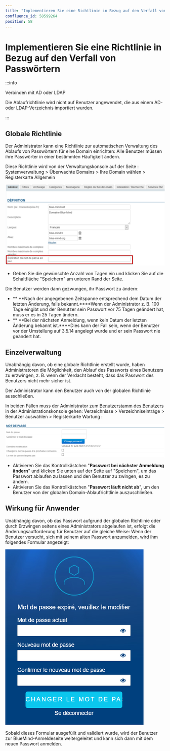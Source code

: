 ```yaml
---
title: "Implementieren Sie eine Richtlinie in Bezug auf den Verfall von Passwörtern"
confluence_id: 58599264
position: 58
---
```

# Implementieren Sie eine Richtlinie in Bezug auf den Verfall von Passwörtern


:::info

Verbinden mit AD oder LDAP

Die Ablaufrichtlinie wird nicht auf Benutzer angewendet, die aus einem AD- oder LDAP-Verzeichnis importiert wurden.

:::

## Globale Richtlinie

Der Administrator kann eine Richtlinie zur automatischen Verwaltung des Ablaufs von Passwörtern für eine Domain einrichten: Alle Benutzer müssen ihre Passwörter in einer bestimmten Häufigkeit ändern.

Diese Richtlinie wird von der Verwaltungskonsole auf der Seite : Systemverwaltung > Überwachte Domains > Ihre Domain wählen > Registerkarte Allgemein

![](../attachments/58599264/58599267.png)

- Geben Sie die gewünschte Anzahl von Tagen ein und klicken Sie auf die Schaltfläche "Speichern" am unteren Rand der Seite.


Die Benutzer werden dann gezwungen, ihr Passwort zu ändern:

- ** **Nach der angegebenen Zeitspanne entsprechend dem Datum der letzten Änderung, falls bekannt.****Wenn der Administrator z. B. 100 Tage eingibt und der Benutzer sein Passwort vor 75 Tagen geändert hat, muss er es in 25 Tagen ändern.
- ** **Bei der nächsten Anmeldung, wenn kein Datum der letzten Änderung bekannt ist.****Dies kann der Fall sein, wenn der Benutzer vor der Umstellung auf 3.5.14 angelegt wurde und er sein Passwort nie geändert hat.


## Einzelverwaltung

Unabhängig davon, ob eine globale Richtlinie erstellt wurde, haben Administratoren die Möglichkeit, den Ablauf des Passworts eines Benutzers zu erzwingen, z. B. wenn der Verdacht besteht, dass das Passwort des Benutzers nicht mehr sicher ist.

Der Administrator kann den Benutzer auch von der globalen Richtlinie ausschließen.

In beiden Fällen muss der Administrator zum [Benutzerstamm des Benutzers](/Guide_de_l_administrateur/Gestion_des_entités/Utilisateurs/) in der Administrationskonsole gehen: Verzeichnisse > Verzeichniseinträge > Benutzer auswählen > Registerkarte Wartung :

![](../attachments/58599264/58599265.png)

- Aktivieren Sie das Kontrollkästchen "**Passwort bei nächster Anmeldung ändern**" und klicken Sie unten auf der Seite auf "Speichern", um das Passwort ablaufen zu lassen und den Benutzer zu zwingen, es zu ändern.
- Aktivieren Sie das Kontrollkästchen "**Passwort läuft nicht ab**", um den Benutzer von der globalen Domain-Ablaufrichtlinie auszuschließen.


## Wirkung für Anwender

Unabhängig davon, ob das Passwort aufgrund der globalen Richtlinie oder durch Erzwingen seitens eines Administrators abgelaufen ist, erfolgt die Änderungsaufforderung für Benutzer auf die gleiche Weise: Wenn der Benutzer versucht, sich mit seinem alten Passwort anzumelden, wird ihm folgendes Formular angezeigt:

![](../attachments/58599264/58599266.png)

Sobald dieses Formular ausgefüllt und validiert wurde, wird der Benutzer zur BlueMind-Anmeldeseite weitergeleitet und kann sich dann mit dem neuen Passwort anmelden.


